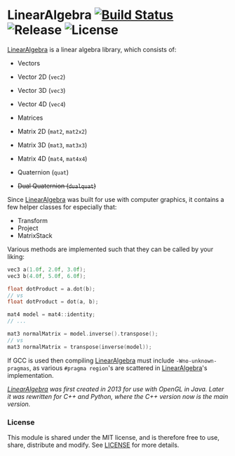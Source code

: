 
# LinearAlgebra [![Build Status][LinearAlgebraBuildStatus]][LinearAlgebraCI] ![Release][LinearAlgebraVersionBadge] ![License][LinearAlgebraLicenseBadge]

[LinearAlgebra][LinearAlgebra] is a linear algebra library, which consists of:

- Vectors
 - Vector 2D (`vec2`)
 - Vector 3D (`vec3`)
 - Vector 4D (`vec4`)

- Matrices
 - Matrix 2D (`mat2`, `mat2x2`)
 - Matrix 3D (`mat3`, `mat3x3`)
 - Matrix 4D (`mat4`, `mat4x4`)

- Quaternion (`quat`)
- ~~Dual Quaternion (`dualquat`)~~


Since [LinearAlgebra][LinearAlgebra] was built for use with computer graphics, it contains
a few helper classes for especially that:

- Transform
- Project
- MatrixStack


Various methods are implemented such that they can be called by your liking:

```cpp
vec3 a(1.0f, 2.0f, 3.0f);
vec3 b(4.0f, 5.0f, 6.0f);

float dotProduct = a.dot(b);
// vs
float dotProduct = dot(a, b);
```

```cpp
mat4 model = mat4::identity;
// ...

mat3 normalMatrix = model.inverse().transpose();
// vs
mat3 normalMatrix = transpose(inverse(model));
```


If GCC is used then compiling [LinearAlgebra][LinearAlgebra] must include `-Wno-unknown-pragmas`,
as various `#pragma region`'s are scattered in [LinearAlgebra][LinearAlgebra]'s implementation.


*[LinearAlgebra][LinearAlgebra] was first created in 2013 for use with OpenGL in Java. Later
it was rewritten for C++ and Python, where the C++ version now is the main version.*


### License

This module is shared under the MIT license, and is therefore free to use, share, distribute and modify.
See [LICENSE][LinearAlgebraLicense] for more details.


[LinearAlgebra]: https://github.com/MrVallentin/LinearAlgebra
[LinearAlgebraLicense]: https://github.com/MrVallentin/LinearAlgebra/blob/master/LICENSE

[LinearAlgebraBuildStatus]: https://drone.io/github.com/MrVallentin/LinearAlgebra/status.png
[LinearAlgebraCI]: https://drone.io/github.com/MrVallentin/LinearAlgebra/latest

[LinearAlgebraVersionBadge]: https://img.shields.io/badge/release-v1.1.8-blue.svg
[LinearAlgebraLicenseBadge]: https://img.shields.io/badge/license-%20free%20to%20use%2C%20share%2C%20modify%20and%20redistribute-blue.svg

[LinearAlgebraIssueTracker]: https://github.com/MrVallentin/LinearAlgebra/issues


[LinearAlgebraWiki]: https://en.wikipedia.org/wiki/Linear_algebra
[LinearMapWiki]: https://en.wikipedia.org/wiki/Linear_map

[LinearInterpolationWiki]: https://en.wikipedia.org/wiki/Linear_interpolation

[GLSL]: https://www.opengl.org/documentation/glsl/
